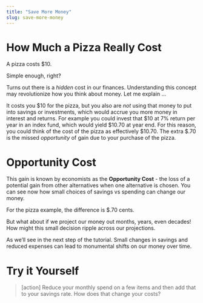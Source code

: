 ```yaml
---
title: "Save More Money"
slug: save-more-money
---
```


# How Much a Pizza Really Cost

A pizza costs $10.

Simple enough, right?

Turns out there is a *hidden* cost in our finances. Understanding this concept may revolutionize how you think about money. Let me explain ...

It costs you $10 for the pizza, but you also are *not* using that money to put into savings or investments, which would accrue you more money in interest and returns. For example you could invest that $10 at 7% return per year in an index fund, which would yield $10.70 at year end. For this reason, you could think of the cost of the pizza as effectively $10.70. The extra $.70 is the missed *opportunity* of gain due to your purchase of the pizza.

# Opportunity Cost

This gain is known by economists as the **Opportunity Cost** - the loss of a potential gain from other alternatives when one alternative is chosen. You can see now how small choices of savings vs spending can change our money.

For the pizza example, the difference is $.70 cents.

But what about if we project our money out months, years, even decades! How might this small decision ripple across our projections.

As we’ll see in the next step of the tutorial. Small changes in savings and reduced expenses can lead to monumental shifts on our money over time.

# Try it Yourself

>[action]
> Reduce your monthly spend on a few items and then add that to your savings rate. How does that change your costs?
